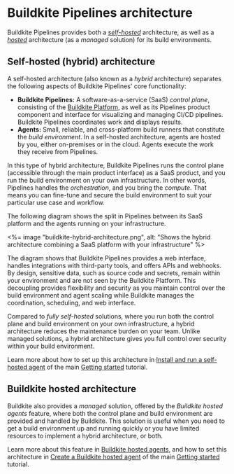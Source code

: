 # Buildkite Pipelines architecture

Buildkite Pipelines provides both a [_self-hosted_](#self-hosted-hybrid-architecture) architecture, as well as a [_hosted_](#buildkite-hosted-architecture) architecture (as a _managed_ solution) for its build environments.

## Self-hosted (hybrid) architecture

A self-hosted architecture (also known as a _hybrid_ architecture) separates the following aspects of Buildkite Pipelines' core functionality:

- **Buildkite Pipelines:** A software-as-a-service (SaaS) _control plane_, consisting of the [Buildkite Platform](/docs/platform), as well as its Pipelines product component and interface for visualizing and managing CI/CD pipelines. Buildkite Pipelines coordinates work and displays results.
- **Agents:** Small, reliable, and cross-platform build runners that constitute the _build environment_. In a self-hosted architecture, agents are hosted by you, either on-premises or in the cloud. Agents execute the work they receive from Pipelines.

In this type of hybrid architecture, Buildkite Pipelines runs the control plane (accessible through the main product interface) as a SaaS product, and you run the build environment on your own infrastructure. In other words, Pipelines handles the _orchestration_, and you bring the _compute_. That means you can fine-tune and secure the build environment to suit your particular use case and workflow.

The following diagram shows the split in Pipelines between its SaaS platform and the agents running on your infrastructure.

<%= image "buildkite-hybrid-architecture.png", alt: "Shows the hybrid architecture combining a SaaS platform with your infrastructure" %>

The diagram shows that Buildkite Pipelines provides a web interface, handles integrations with third-party tools, and offers APIs and webhooks. By design, sensitive data, such as source code and secrets, remain within your environment and are not seen by the Buildkite Platform. This decoupling provides flexibility and security as you maintain control over the build environment and agent scaling while Buildkite manages the coordination, scheduling, and web interface.

Compared to _fully self-hosted_ solutions, where you run both the control plane and build environment on your own infrastructure, a hybrid architecture reduces the maintenance burden on your team. Unlike managed solutions, a hybrid architecture gives you full control over security within your build environment.

Learn more about how to set up this architecture in [Install and run a self-hosted agent](/docs/pipelines/getting-started#set-up-an-agent-install-and-run-a-self-hosted-agent) of the main [Getting started](/docs/pipelines/getting-started) tutorial.

## Buildkite hosted architecture

Buildkite also provides a _managed_ solution, offered by the _Buildkite hosted agents_ feature, where both the control plane and build environment are provided and handled by Buildkite. This solution is useful when you need to get a build environment up and running quickly or you have limited resources to implement a hybrid architecture, or both.

Learn more about this feature in [Buildkite hosted agents](/docs/pipelines/hosted-agents), and how to set this architecture in [Create a Buildkite hosted agent](/docs/pipelines/getting-started#set-up-an-agent-create-a-buildkite-hosted-agent) of the main [Getting started](/docs/pipelines/getting-started) tutorial.

